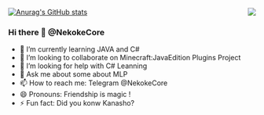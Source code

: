 [![Anurag's GitHub stats](https://github-readme-stats.vercel.app/api?username=NekokeCore&show_icons=true)](https://github.com/anuraghazra/github-readme-stats)
<img align="right" src="https://github-readme-stats.vercel.app/api/top-langs/?username=NekokeCore&show_icons=true&theme=vue" />
### Hi there 👋 @NekokeCore</br>
- 🌱 I’m currently learning JAVA and C#</br>
- 👯 I’m looking to collaborate on Minecraft:JavaEdition Plugins Project</br>
- 🤔 I’m looking for help with C# Leanning</br>
- 💬 Ask me about some about MLP</br>
- 📫 How to reach me: Telegram @NekokeCore</br>
- 😄 Pronouns: Friendship is magic !</br>
- ⚡ Fun fact: Did you konw Kanasho?</br>
